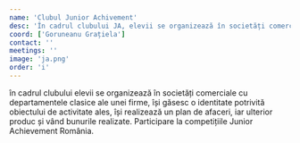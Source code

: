 ```yaml
---
name: 'Clubul Junior Achivement'
desc: 'În cadrul clubului JA, elevii se organizează în societăți comerciale, realizează un plan de afaceri, etc. Participare la competițiile Junior Achievement România.'
coord: ['Goruneanu Grațiela']
contact: ''
meetings: ''
image: 'ja.png'
order: 'i'
---
```

în cadrul clubului elevii se organizează
în societăți comerciale cu
departamentele clasice ale unei firme,
își găsesc o identitate potrivită
obiectului de activitate ales, își
realizează un plan de afaceri, iar
ulterior produc și vând bunurile
realizate. Participare la competițiile
Junior Achievement România.